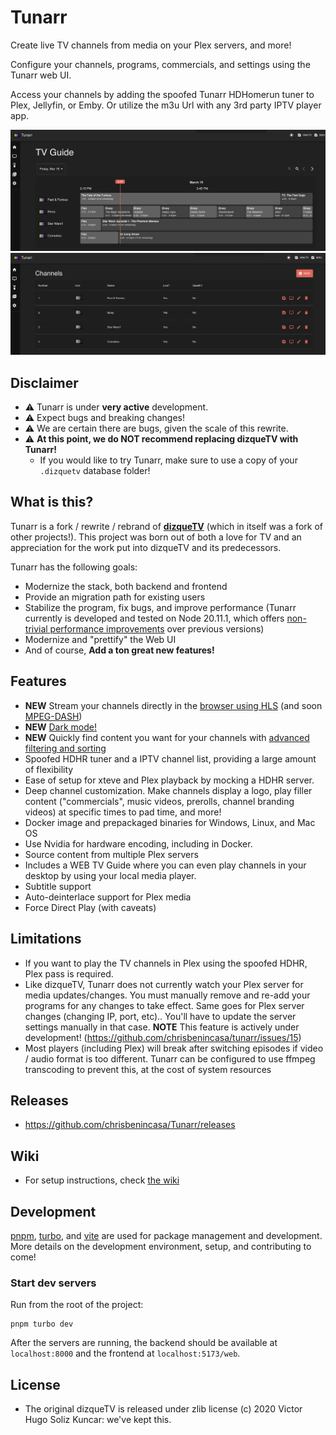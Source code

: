 # Tunarr

Create live TV channels from media on your Plex servers, and more!

Configure your channels, programs, commercials, and settings using the Tunarr web UI.

Access your channels by adding the spoofed Tunarr HDHomerun tuner to Plex, Jellyfin, or Emby. Or utilize the m3u Url with any 3rd party IPTV player app.

<p align="center">
<img src="./design/tunarr-guide.png">
<img src="./design/tunarr-channels.png">
</p>

## Disclaimer

- ⚠️ Tunarr is under **very active** development.
- ⚠️ Expect bugs and breaking changes!
- ⚠️ We are certain there are bugs, given the scale of this rewrite.
- ⚠️ **At this point, we do NOT recommend replacing dizqueTV with Tunarr!**
  - If you would like to try Tunarr, make sure to use a copy of your `.dizquetv` database folder!

## What is this?

Tunarr is a fork / rewrite / rebrand of [**dizqueTV**](https://github.com/vexorian/dizquetv) (which in itself was a fork of other projects!). This project was born out of both a love for TV and an appreciation for the work put into dizqueTV and its predecessors.

Tunarr has the following goals:

- Modernize the stack, both backend and frontend
- Provide an migration path for existing users
- Stabilize the program, fix bugs, and improve performance (Tunarr currently is developed and tested on Node 20.11.1, which offers [non-trivial performance improvements](https://blog.rafaelgss.dev/state-of-nodejs-performance-2023) over previous versions)
- Modernize and "prettify" the Web UI
- And of course, **Add a ton great new features!**

## Features

- **NEW** Stream your channels directly in the [browser using HLS](https://github.com/chrisbenincasa/tunarr/pull/116) (and soon [MPEG-DASH](https://github.com/chrisbenincasa/tunarr/issues/129))
- **NEW** [Dark mode!](https://github.com/chrisbenincasa/tunarr/pull/34)
- **NEW** Quickly find content you want for your channels with [advanced filtering and sorting](https://github.com/chrisbenincasa/tunarr/pull/210)
- Spoofed HDHR tuner and a IPTV channel list, providing a large amount of flexibility
- Ease of setup for xteve and Plex playback by mocking a HDHR server.
- Deep channel customization. Make channels display a logo, play filler content ("commercials", music videos, prerolls, channel branding videos) at specific times to pad time, and more!
- Docker image and prepackaged binaries for Windows, Linux, and Mac OS
- Use Nvidia for hardware encoding, including in Docker.
- Source content from multiple Plex servers
- Includes a WEB TV Guide where you can even play channels in your desktop by using your local media player.
- Subtitle support
- Auto-deinterlace support for Plex media
- Force Direct Play (with caveats)

## Limitations

- If you want to play the TV channels in Plex using the spoofed HDHR, Plex pass is required.
- Like dizqueTV, Tunarr does not currently watch your Plex server for media updates/changes. You must manually remove and re-add your programs for any changes to take effect. Same goes for Plex server changes (changing IP, port, etc).. You&apos;ll have to update the server settings manually in that case. **NOTE** This feature is actively under development! (https://github.com/chrisbenincasa/tunarr/issues/15)
- Most players (including Plex) will break after switching episodes if video / audio format is too different. Tunarr can be configured to use ffmpeg transcoding to prevent this, at the cost of system resources

## Releases

- https://github.com/chrisbenincasa/Tunarr/releases

## Wiki

- For setup instructions, check [the wiki](https://github.com/chrisbenincasa/Tunarr/wiki)

## Development

[pnpm](https://pnpm.io), [turbo](https://turbo.build/), and [vite](https://vitejs.dev/) are used for package management and development. More details on the development environment, setup, and contributing to come!

### Start dev servers

Run from the root of the project:

```
pnpm turbo dev
```

After the servers are running, the backend should be available at `localhost:8000` and the frontend at `localhost:5173/web`.

## License

- The original dizqueTV is released under zlib license (c) 2020 Victor Hugo Soliz Kuncar: we've kept this.
